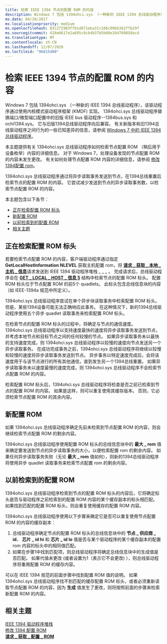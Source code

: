 ```yaml
---
title: 检索 IEEE 1394 节点的配置 ROM 的内容
description: Windows 7 包括 1394ohci.sys （一种新的 IEEE 1394 总线驱动程序），该驱动程序通过使用内核模式驱动程序框架 (KMDF) 实现。
ms.date: 04/20/2017
ms.localizationpriority: medium
ms.openlocfilehash: 03c272983ffb1d871eba31c166c096b382ffb29f
ms.sourcegitcommit: 418e6617e2a695c9cb4b37b5b60e264760858acd
ms.translationtype: MT
ms.contentlocale: zh-CN
ms.lasthandoff: 12/07/2020
ms.locfileid: "96815400"
---
```

# <a name="retrieving-the-contents-of-a-ieee-1394-nodes-configuration-rom"></a>检索 IEEE 1394 节点的配置 ROM 的内容


Windows 7 包括 1394ohci.sys （一种新的 IEEE 1394 总线驱动程序），该驱动程序通过使用内核模式驱动程序框架 (KMDF) 实现。 1394ohci.sys 总线驱动程序替换端口/微型端口配置中的旧版 IEEE bus 驱动程序--1394bus.sys 和 ochi1394.sys。 它与旧版1394总线驱动程序向后兼容。 有关新版本和旧1394总线驱动程序之间行为的一些已知差异的信息，请参阅 [Windows 7 中的 IEEE 1394 总线驱动程序](./ieee-1394-bus-driver-in-windows-7.md)。

本主题提供有关 1394ohci.sys 总线驱动程序如何检索节点配置 ROM （稍后用于设备枚举）内容的详细信息。 对于 Windows 7，处理设备发现的节点配置 ROM 的内容未发生更改。 有关如何处理节点配置 ROM 内容的详细信息，请参阅 [修改1394配置 rom](./modifying-the-1394-configuration-rom.md)。

1394ohci.sys 总线驱动程序通过将异步读取事务发送到节点，在1394总线重置后检索节点的配置 ROM 的内容。 它尝试减少发送到节点的异步读取事务数，以检索节点配置 ROM 的内容。

本主题包含以下各节：

-   [正在检索配置 ROM 标头](#retrieving-the-configuration-rom-header)
-   [新配置 ROM](#new-configuration-rom)
-   [以前检索到的配置 ROM](#previously-retrieved-configuration-rom)
-   [相关主题](#related-topics)

## <a name="retrieving-the-configuration-rom-header"></a>正在检索配置 ROM 标头


若要检索节点配置 ROM 的内容，客户端驱动程序通过指定 **GetLocalHostInformation NLEVEL** 获取主机配置 rom，将 [**请求 \_ 获取 \_ 本地 \_ 主机 \_ 信息**](https://msdn.microsoft.com/library/windows/hardware/ff537644)请求发送到 IEEE 1394 驱动程序堆栈 \_ \_ \_ 。 完成请求后，总线驱动程序会在 [**GET \_ LOCAL \_ HOST \_ 信息 5**](/windows-hardware/drivers/ddi/1394/ns-1394-_get_local_host_info5) 结构中检索节点的配置 ROM 标头。 配置 ROM 标头位于节点配置 ROM 的前5个 quadlets。 此标头包含总线信息块的内容（如 IEEE-1394a 规范中所定义）。

1394ohci.sys 总线驱动程序尝试在单个异步块读取事务中检索配置 ROM 标头。 但是，某些1394设备可能无法正确响应此事务。 在这种情况下，新的1394总线驱动程序使用五个异步 quadlet 读取事务来检索配置 ROM 标头。

在检索节点的配置 ROM 标头的过程中，将确定与节点的通信速度。 1394ohci.sys 总线驱动程序以支持速度最快的速度将异步读取事务发送到节点，并考虑本地节点和目标节点之间的任何较慢的节点。 如果异步读取事务未以最快的支持速度完成，则 1394ohci.sys 总线驱动程序以较慢的速度向节点发送另一个异步读取事务。 在成功完成事务之前，1394ohci.sys 总线驱动程序将继续以较慢和较慢的速度将异步读取事务发送到节点。 异步事务以特定速度完成后，会将该速度用于与该节点进行的所有其他通信，直到发生另一个1394总线重置。 如果异步读取事务未以速度最慢的速度完成，则 1394ohci.sys 总线驱动程序不会检索节点配置 ROM 的内容。

检索配置 ROM 标头后，1394ohci.sys 总线驱动程序将检查是否之前已检索到节点的配置 ROM 的内容。 如果是这样，则可以重复使用其缓存版本。 否则，它必须检索节点配置 ROM 的其余内容。

## <a name="new-configuration-rom"></a>新配置 ROM


如果 1394ohci.sys 总线驱动程序确定先前未检索到节点配置 ROM 的内容，则会继续检索节点配置 ROM 的剩余内容。

1394ohci.sys 总线驱动程序使用配置 ROM 标头的总线信息块中的 **最大 \_ rom** 值来确定要发送到节点的异步读取事务的大小，以便检索配置 rom 的剩余内容。 如果任何异步读取事务失败（无论 **最大 \_ rom** 值如何），则新的1394总线驱动程序将使用异步 quadlet 读取事务来检索节点配置 rom 的剩余内容。

## <a name="previously-retrieved-configuration-rom"></a>以前检索到的配置 ROM


1394ohci.sys 总线驱动程序检索到节点的配置 ROM 标头的内容后，它将确定标头是否与驱动程序之前检索到的配置 ROM 内容的某个缓存副本的标头相匹配。 如果找到匹配的配置 ROM 标头，则会重复使用缓存的配置 ROM 内容。

1394ohci.sys 总线驱动程序使用以下步骤来确定它是否可以重复使用节点配置 ROM 的内容的缓存副本：

1.  总线驱动程序确定节点的配置 ROM 标头的总线信息块中的 **节点 \_ 供应商 \_ id**、 **芯片 \_ id hi** 和 **芯片 \_ id lo** 值是否与某个驱动程序的某个缓存副本的配置 rom 内容的标头中的相同值匹配。
2.  如果在步骤1中找到匹配项，则总线驱动程序将确定总线信息块中的生成值是否匹配。 如果代值未更改 (或者设置为1（表示它不会更改) ），则总线驱动程序将重用配置 ROM 的缓存内容。

可以在 IEEE 1394 规范的前面步骤中找到配置 ROM 值的说明。 如果 1394ohci.sys 总线驱动程序找不到匹配的缓存配置 ROM 标头，或者必须重新读取节点配置 ROM 的内容，因为 **生成** 值发生了更改，则将按照前面的步骤来检索新配置 ROM 的内容。

## <a name="related-topics"></a>相关主题
[IEEE 1394 驱动程序堆栈](./the-ieee-1394-driver-stack.md)  
[修改 1394 配置 ROM](./modifying-the-1394-configuration-rom.md)  
[**请求 \_ 获取 \_ 配置 \_ ROM**](https://msdn.microsoft.com/library/windows/hardware/gg266404)

